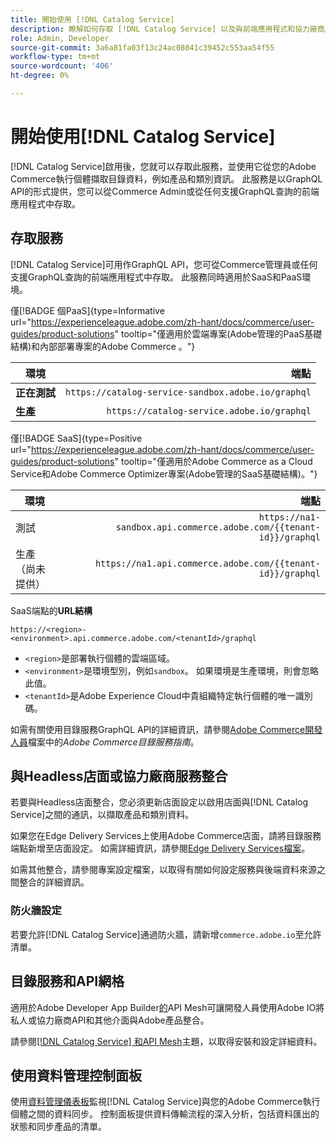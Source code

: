 ```yaml
---
title: 開始使用 [!DNL Catalog Service]
description: 瞭解如何存取 [!DNL Catalog Service] 以及與前端應用程式和協力廠商服務整合。
role: Admin, Developer
source-git-commit: 3a6a81fa03f13c24ac08041c39452c553aa54f55
workflow-type: tm+mt
source-wordcount: '406'
ht-degree: 0%

---
```



# 開始使用[!DNL Catalog Service]

[!DNL Catalog Service]啟用後，您就可以存取此服務，並使用它從您的Adobe Commerce執行個體擷取目錄資料，例如產品和類別資訊。 此服務是以GraphQL API的形式提供，您可以從Commerce Admin或從任何支援GraphQL查詢的前端應用程式中存取。

## 存取服務

[!DNL Catalog Service]可用作GraphQL API，您可從Commerce管理員或任何支援GraphQL查詢的前端應用程式中存取。 此服務同時適用於SaaS和PaaS環境。


僅[!BADGE 個PaaS]{type=Informative url="https://experienceleague.adobe.com/zh-hant/docs/commerce/user-guides/product-solutions" tooltip="僅適用於雲端專案(Adobe管理的PaaS基礎結構)和內部部署專案的Adobe Commerce 。"}

| 環境 | 端點 |
|------------ | ----------: |
| **正在測試** | `https://catalog-service-sandbox.adobe.io/graphql` |
| **生產** | `https://catalog-service.adobe.io/graphql` |

僅[!BADGE SaaS]{type=Positive url="https://experienceleague.adobe.com/zh-hant/docs/commerce/user-guides/product-solutions" tooltip="僅適用於Adobe Commerce as a Cloud Service和Adobe Commerce Optimizer專案(Adobe管理的SaaS基礎結構)。"}

| 環境 | 端點 |
| ------------ | --------:|
| 測試 | `https://na1-sandbox.api.commerce.adobe.com/{{tenant-id}}/graphql` |
| 生產（尚未提供） | `https://na1.api.commerce.adobe.com/{{tenant-id}}/graphql` |

SaaS端點的&#x200B;**URL結構**

```text
https://<region>-<environment>.api.commerce.adobe.com/<tenantId>/graphql
```

- `<region>`是部署執行個體的雲端區域。
- `<environment>`是環境型別，例如`sandbox`。 如果環境是生產環境，則會忽略此值。
- `<tenantId>`是Adobe Experience Cloud中貴組織特定執行個體的唯一識別碼。

如需有關使用目錄服務GraphQL API的詳細資訊，請參閱[Adobe Commerce開發人員](https://developer.adobe.com/commerce/webapi/graphql/schema/catalog-service/)檔案中的&#x200B;*Adobe Commerce目錄服務指南*。


## 與Headless店面或協力廠商服務整合

若要與Headless店面整合，您必須更新店面設定以啟用店面與[!DNL Catalog Service]之間的通訊，以擷取產品和類別資料。

如果您在Edge Delivery Services上使用Adobe Commerce店面，請將目錄服務端點新增至店面設定。 如需詳細資訊，請參閱[Edge Delivery Services檔案](https://experienceleague.adobe.com/developer/commerce/storefront/setup/configuration/commerce-configuration/?lang=zh-Hant#storefront-configuration)。

如需其他整合，請參閱專案設定檔案，以取得有關如何設定服務與後端資料來源之間整合的詳細資訊。


### 防火牆設定

若要允許[!DNL Catalog Service]通過防火牆，請新增`commerce.adobe.io`至允許清單。

## 目錄服務和API網格

適用於Adobe Developer App Builder[的](https://developer.adobe.com/graphql-mesh-gateway/gateway/overview/)API Mesh可讓開發人員使用Adobe IO將私人或協力廠商API和其他介面與Adobe產品整合。

請參閱[[!DNL Catalog Service] 和API Mesh](mesh.md)主題，以取得安裝和設定詳細資料。

## 使用資料管理控制面板

使用[資料管理儀表板](https://experienceleague.adobe.com/zh-hant/docs/commerce-admin/systems/data-transfer/data-dashboard)監視[!DNL Catalog Service]與您的Adobe Commerce執行個體之間的資料同步。 控制面板提供資料傳輸流程的深入分析，包括資料匯出的狀態和同步產品的清單。

